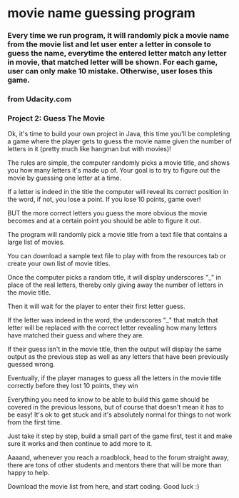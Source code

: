 # movie name guessing program 

### Every time we run program, it will randomly pick a movie name from the movie list and let user enter a letter in console to guess the name, everytime the entered letter match any letter in movie,  that matched letter will be shown. For each game, user can only make 10 mistake. Otherwise, user loses this game.

### from Udacity.com

### Project 2: Guess The Movie

Ok, it's time to build your own project in Java, this time you'll be completing a game where the player gets to guess the movie name given the number of letters in it (pretty much like hangman but with movies)!

The rules are simple, the computer randomly picks a movie title, and shows you how many letters it's made up of. Your goal is to try to figure out the movie by guessing one letter at a time.

If a letter is indeed in the title the computer will reveal its correct position in the word, if not, you lose a point. If you lose 10 points, game over!

BUT the more correct letters you guess the more obvious the movie becomes and at a certain point you should be able to figure it out.

The program will randomly pick a movie title from a text file that contains a large list of movies.

You can download a sample text file to play with from the resources tab or create your own list of movie titles.

Once the computer picks a random title, it will display underscores "_" in place of the real letters, thereby only giving away the number of letters in the movie title.


Then it will wait for the player to enter their first letter guess.

If the letter was indeed in the word, the underscores "_" that match that letter will be replaced with the correct letter revealing how many letters have matched their guess and where they are.


If their guess isn't in the movie title, then the output will display the same output as the previous step as well as any letters that have been previously guessed wrong.


Eventually, if the player manages to guess all the letters in the movie title correctly before they lost 10 points, they win


Everything you need to know to be able to build this game should be covered in the previous lessons, but of course that doesn't mean it has to be easy! It's ok to get stuck and it's absolutely normal for things to not work from the first time.

Just take it step by step, build a small part of the game first, test it and make sure it works and then continue to add more to it.

Aaaand, whenever you reach a roadblock, head to the forum straight away, there are tons of other students and mentors there that will be more than happy to help.

Download the movie list from here, and start coding. Good luck :)

